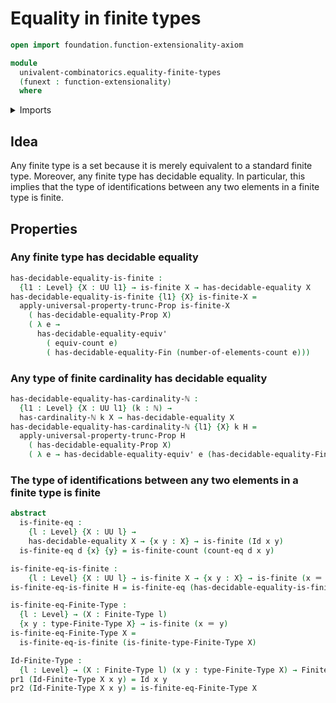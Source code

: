 # Equality in finite types

```agda
open import foundation.function-extensionality-axiom

module
  univalent-combinatorics.equality-finite-types
  (funext : function-extensionality)
  where
```

<details><summary>Imports</summary>

```agda
open import elementary-number-theory.natural-numbers

open import foundation.decidable-equality funext
open import foundation.dependent-pair-types
open import foundation.identity-types funext
open import foundation.propositional-truncations funext
open import foundation.universe-levels

open import univalent-combinatorics.counting funext
open import univalent-combinatorics.decidable-propositions funext
open import univalent-combinatorics.equality-standard-finite-types funext
open import univalent-combinatorics.finite-types funext
```

</details>

## Idea

Any finite type is a set because it is merely equivalent to a standard finite
type. Moreover, any finite type has decidable equality. In particular, this
implies that the type of identifications between any two elements in a finite
type is finite.

## Properties

### Any finite type has decidable equality

```agda
has-decidable-equality-is-finite :
  {l1 : Level} {X : UU l1} → is-finite X → has-decidable-equality X
has-decidable-equality-is-finite {l1} {X} is-finite-X =
  apply-universal-property-trunc-Prop is-finite-X
    ( has-decidable-equality-Prop X)
    ( λ e →
      has-decidable-equality-equiv'
        ( equiv-count e)
        ( has-decidable-equality-Fin (number-of-elements-count e)))
```

### Any type of finite cardinality has decidable equality

```agda
has-decidable-equality-has-cardinality-ℕ :
  {l1 : Level} {X : UU l1} (k : ℕ) →
  has-cardinality-ℕ k X → has-decidable-equality X
has-decidable-equality-has-cardinality-ℕ {l1} {X} k H =
  apply-universal-property-trunc-Prop H
    ( has-decidable-equality-Prop X)
    ( λ e → has-decidable-equality-equiv' e (has-decidable-equality-Fin k))
```

### The type of identifications between any two elements in a finite type is finite

```agda
abstract
  is-finite-eq :
    {l : Level} {X : UU l} →
    has-decidable-equality X → {x y : X} → is-finite (Id x y)
  is-finite-eq d {x} {y} = is-finite-count (count-eq d x y)

is-finite-eq-is-finite :
    {l : Level} {X : UU l} → is-finite X → {x y : X} → is-finite (x ＝ y)
is-finite-eq-is-finite H = is-finite-eq (has-decidable-equality-is-finite H)

is-finite-eq-Finite-Type :
  {l : Level} → (X : Finite-Type l)
  {x y : type-Finite-Type X} → is-finite (x ＝ y)
is-finite-eq-Finite-Type X =
  is-finite-eq-is-finite (is-finite-type-Finite-Type X)

Id-Finite-Type :
  {l : Level} → (X : Finite-Type l) (x y : type-Finite-Type X) → Finite-Type l
pr1 (Id-Finite-Type X x y) = Id x y
pr2 (Id-Finite-Type X x y) = is-finite-eq-Finite-Type X
```
